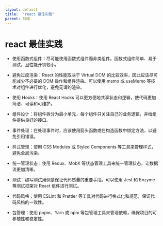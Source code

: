 ```yaml
---
layout: default
title:  "react 最佳实践"
parent: 前端
---
```

# react 最佳实践

- 使用函数式组件：尽可能使用函数式组件而非类组件。函数式组件简单、易于测试，且性能开销较小。

- 避免过度渲染：React 的性能取决于 Virtual DOM 的比较效率，因此应该尽可能减少不必要的 DOM 操作和组件渲染。可以使用 memo 或 useMemo 等技术对组件进行优化，避免无谓的渲染。

- 使用 Hooks：使用 React Hooks 可以更方便地共享状态和逻辑，使代码更加简洁、可读和可维护。

- 组件设计：将组件拆分为最小单元，每个组件只关注自己的业务逻辑，并给组件提供良好的接口。

- 事件处理：在处理事件时，应该使用箭头函数或在构造函数中绑定方法，以避免引用错误。

- 样式管理：使用 CSS Modules 或 Styled Components 等工具来管理样式，避免全局污染。

- 统一管理状态：使用 Redux、MobX 等状态管理工具来统一管理状态，让数据流更加清晰。

- 测试：编写测试用例是保证代码质量的重要手段。可以使用 Jest 和 Enzyme 等测试框架对 React 组件进行测试。

- 代码风格：使用 ESLint 和 Prettier 等工具对代码进行格式化和规范，保证代码风格的一致性。

- 包管理：使用 pnpm、Yarn 或 npm 等包管理工具来管理依赖，确保项目的可移植性和稳定性。